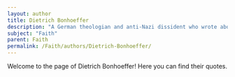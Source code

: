 ```yaml
---
layout: author
title: Dietrich Bonhoeffer
description: "A German theologian and anti-Nazi dissident who wrote about the relationship between faith and ethics, especially under oppressive regimes."
subject: "Faith"
parent: Faith
permalink: /Faith/authors/Dietrich-Bonhoeffer/
---
```


Welcome to the page of Dietrich Bonhoeffer! Here you can find their quotes.
